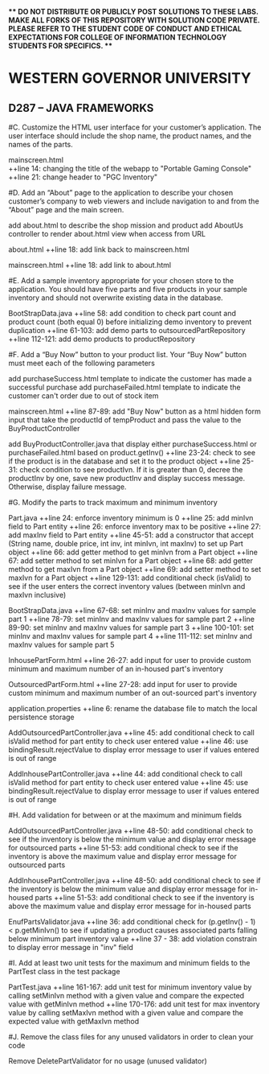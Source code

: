 <strong>** DO NOT DISTRIBUTE OR PUBLICLY POST SOLUTIONS TO THESE LABS. MAKE ALL FORKS OF THIS REPOSITORY WITH SOLUTION CODE PRIVATE. PLEASE REFER TO THE STUDENT CODE OF CONDUCT AND ETHICAL EXPECTATIONS FOR COLLEGE OF INFORMATION TECHNOLOGY STUDENTS FOR SPECIFICS. ** </strong>

# WESTERN GOVERNOR UNIVERSITY 
## D287 – JAVA FRAMEWORKS

#C. Customize the HTML user interface for your customer’s application. The user interface should include the shop name, the product names, and the names of the parts.

mainscreen.html  
++line 14: changing the title of the webapp to "Portable Gaming Console"
++line 21: change header to "PGC Inventory"

#D. Add an “About” page to the application to describe your chosen customer’s company to web viewers and include navigation to and from the “About” page and the main screen.

add about.html to describe the shop mission and product
add AboutUs controller to render about.html view when access from URL

about.html
++line 18: add link back to mainscreen.html

mainscreen.html
++line 18: add link to about.html

#E. Add a sample inventory appropriate for your chosen store to the application. You should have five parts and five products in your sample inventory and should not overwrite existing data in the database.

BootStrapData.java
++line 58: add condition to check part count and product count (both equal 0) before initializing demo inventory to prevent duplication
++line 61-103: add demo parts to outsourcedPartRepository
++line 112-121: add demo products to productRepository

#F. Add a “Buy Now” button to your product list. Your “Buy Now” button must meet each of the following parameters

add purchaseSuccess.html template to indicate the customer has made a successful purchase
add purchaseFailed.html template to indicate the customer can't order due to out of stock item

mainscreen.html
++line 87-89: add "Buy Now" button as a html hidden form input that take the productId of tempProduct and pass the value to the BuyProductController

add BuyProductController.java that display either purchaseSuccess.html or purchaseFailed.html based on product.getInv()
++line 23-24: check to see if the product is in the database and set it to the product object
++line 25-31: check condition to see productIvn. If it is greater than 0, decree the productInv by one, save new productInv and display success message. Otherwise, display failure message.

#G. Modify the parts to track maximum and minimum inventory

Part.java
++line 24: enforce inventory minimum is 0
++line 25: add minIvn field to Part entity
++line 26: enforce inventory max to be positive
++line 27: add maxInv field to Part entity
++line 45-51: add a constructor that accept (String name, double price, int inv, int minIvn, int maxInv) to set up Part object
++line 66: add getter method to get minIvn from a Part object
++line 67: add setter method to set minIvn for a Part object
++line 68: add getter method to get maxIvn from a Part object
++line 69: add setter method to set maxIvn for a Part object
++line 129-131: add conditional check (isValid) to see if the user enters the correct inventory values (between minIvn and maxIvn inclusive)

BootStrapData.java
++line 67-68: set minInv and maxInv values for sample part 1
++line 78-79: set minInv and maxInv values for sample part 2
++line 89-90: set minInv and maxInv values for sample part 3
++line 100-101: set minInv and maxInv values for sample part 4
++line 111-112: set minInv and maxInv values for sample part 5

InhousePartForm.html
++line 26-27: add input for user to provide custom minimum and maximum number of an in-housed part's inventory

OutsourcedPartForm.html
++line 27-28: add input for user to provide custom minimum and maximum number of an out-sourced part's inventory

application.properties
++line 6: rename the database file to match the local persistence storage

AddOutsourcedPartController.java
++line 45: add conditional check to call isValid method for part entity to check user entered value
++line 46: use bindingResult.rejectValue to display error message to user if values entered is out of range

AddInhousePartController.java
++line 44: add conditional check to call isValid method for part entity to check user entered value
++line 45: use bindingResult.rejectValue to display error message to user if values entered is out of range

#H. Add validation for between or at the maximum and minimum fields

AddOutsourcedPartController.java
++line 48-50: add conditional check to see if the inventory is below the minimum value and display error message for outsourced parts
++line 51-53: add conditional check to see if the inventory is above the maximum value and display error message for outsourced parts

AddInhousePartController.java
++line 48-50: add conditional check to see if the inventory is below the minimum value and display error message for in-housed parts
++line 51-53: add conditional check to see if the inventory is above the maximum value and display error message for in-housed parts

EnufPartsValidator.java
++line 36: add conditional check for (p.getInv() - 1) < p.getMinIvn() to see if updating a product causes associated parts falling below minimum part inventory value
++line 37 - 38: add violation constrain to display error message in "inv" field 

#I. Add at least two unit tests for the maximum and minimum fields to the PartTest class in the test package

PartTest.java
++line 161-167: add unit test for minimum inventory value by calling setMinIvn method with a given value and compare the expected value with getMinIvn method
++line 170-176: add unit test for max inventory value by calling setMaxIvn method with a given value and compare the expected value with getMaxIvn method

#J. Remove the class files for any unused validators in order to clean your code

Remove DeletePartValidator for no usage (unused validator)